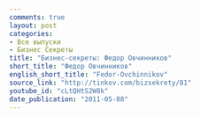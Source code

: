 ```yaml
---
comments: true
layout: post
categories:
- Все выпуски
- Бизнес Секреты
title: "Бизнес-секреты: Федор Овчинников"
short_title: "Федор Овчинников"
english_short_title: "Fedor-Ovchinnikov"
source_link: "http://tinkov.com/bizsekrety/81"
youtube_id: "cLtQHtS2W8k"
date_publication: "2011-05-08"
---
```



